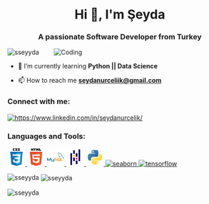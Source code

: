 <h1 align="center">Hi 👋, I'm Şeyda</h1>
<h3 align="center">A passionate Software Developer from Turkey</h3>
<img align="right" alt="Coding" width="400" src="https://i.pinimg.com/originals/a0/70/7d/a0707d977bccdce919e8a380ca92d139.gif">

<p align="left"> <img src="https://komarev.com/ghpvc/?username=sseyyda&label=Profile%20views&color=0e75b6&style=flat" alt="sseyyda" /> </p>

- 🌱 I’m currently learning **Python || Data Science**

- 📫 How to reach me **seydanurceliik@gmail.com**

<h3 align="left">Connect with me:</h3>
<p align="left">
<a href="https://linkedin.com/in/https://www.linkedin.com/in/seydanurcelik/" target="blank"><img align="center" src="https://raw.githubusercontent.com/rahuldkjain/github-profile-readme-generator/master/src/images/icons/Social/linked-in-alt.svg" alt="https://www.linkedin.com/in/seydanurcelik/" height="30" width="40" /></a>
</p>

<h3 align="left">Languages and Tools:</h3>
<p align="left"> <a href="https://www.w3schools.com/css/" target="_blank" rel="noreferrer"> <img src="https://raw.githubusercontent.com/devicons/devicon/master/icons/css3/css3-original-wordmark.svg" alt="css3" width="40" height="40"/> </a> <a href="https://www.w3.org/html/" target="_blank" rel="noreferrer"> <img src="https://raw.githubusercontent.com/devicons/devicon/master/icons/html5/html5-original-wordmark.svg" alt="html5" width="40" height="40"/> </a> <a href="https://www.mysql.com/" target="_blank" rel="noreferrer"> <img src="https://raw.githubusercontent.com/devicons/devicon/master/icons/mysql/mysql-original-wordmark.svg" alt="mysql" width="40" height="40"/> </a> <a href="https://pandas.pydata.org/" target="_blank" rel="noreferrer"> <img src="https://raw.githubusercontent.com/devicons/devicon/2ae2a900d2f041da66e950e4d48052658d850630/icons/pandas/pandas-original.svg" alt="pandas" width="40" height="40"/> </a> <a href="https://www.python.org" target="_blank" rel="noreferrer"> <img src="https://raw.githubusercontent.com/devicons/devicon/master/icons/python/python-original.svg" alt="python" width="40" height="40"/> </a> <a href="https://seaborn.pydata.org/" target="_blank" rel="noreferrer"> <img src="https://seaborn.pydata.org/_images/logo-mark-lightbg.svg" alt="seaborn" width="40" height="40"/> </a> <a href="https://www.tensorflow.org" target="_blank" rel="noreferrer"> <img src="https://www.vectorlogo.zone/logos/tensorflow/tensorflow-icon.svg" alt="tensorflow" width="40" height="40"/> </a> </p>

<p><img align="left" src="https://github-readme-stats.vercel.app/api/top-langs?username=sseyyda&show_icons=true&locale=en&layout=compact" alt="sseyyda" /></p>

<p>&nbsp;<img align="center" src="https://github-readme-stats.vercel.app/api?username=sseyyda&show_icons=true&locale=en" alt="sseyyda" /></p>

<p><img align="center" src="https://github-readme-streak-stats.herokuapp.com/?user=sseyyda&" alt="sseyyda" /></p>

